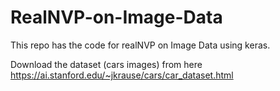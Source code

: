 # RealNVP-on-Image-Data
This repo has the code for realNVP on Image Data using keras.

Download the dataset (cars images) from here https://ai.stanford.edu/~jkrause/cars/car_dataset.html
